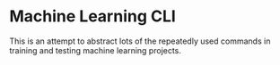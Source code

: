 # Machine Learning CLI

This is an attempt to abstract lots of the repeatedly used commands in training and testing machine learning projects.
